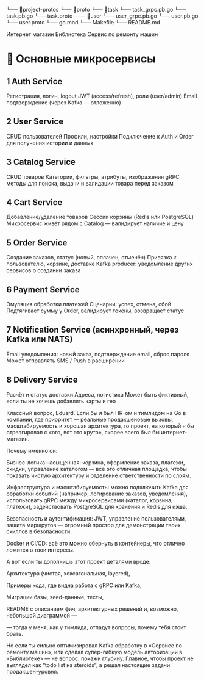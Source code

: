 └── 📁project-protos
    └── 📁proto
        └── 📁task
            └── task_grpc.pb.go
            └── task.pb.go
            └── task.proto
        └── 📁user
            └── user_grpc.pb.go
            └── user.pb.go
            └── user.proto
    └── go.mod
    └── Makefile
    └── README.md



Интернет магазин
Библиотека
Сервис по ремонту машин


<!--  -->

# 🧩 Основные микросервисы

## 1 Auth Service
Регистрация, логин, logout
JWT (access/refresh), роли (user/admin)
Email подтверждение (через Kafka — отложенно)

## 2 User Service
CRUD пользователей
Профили, настройки
Подключение к Auth и Order для получения истории и данных

## 3 Catalog Service
CRUD товаров
Категории, фильтры, атрибуты, изображения
gRPC методы для поиска, выдачи и валидации товара перед заказом

## 4 Cart Service
Добавление/удаление товаров
Сессии корзины (Redis или PostgreSQL)
Микросервис живёт рядом с Catalog — валидирует наличие и цену

## 5 Order Service
Создание заказов, статус (новый, оплачен, отменён)
Привязка к пользователю, корзине, доставке
Kafka producer: уведомление других сервисов о создании заказа

## 6 Payment Service
Эмуляция обработки платежей
Сценарии: успех, отмена, сбой
Подтягивает сумму у Order, валидирует токены, возвращает статус

## 7 Notification Service (асинхронный, через Kafka или NATS)
Email уведомления: новый заказ, подтверждение email, сброс пароля
Может отправлять SMS / Push в расширении

## 8 Delivery Service
Расчёт и статус доставки
Адреса, логистика
Может быть фиктивный, если ты не хочешь добавлять карты и гео

<!--  -->




















Классный вопрос, Eduard. Если бы я был HR-ом и тимлидом на Go в компании, где приоритет — реальные продакшеновые вызовы, масштабируемость и хорошая архитектура, то проект, на который я бы отреагировал с «ого, вот это круто», скорее всего был бы интернет-магазин.

Почему именно он:

Бизнес-логика насыщенная: корзина, оформление заказа, платежи, скидки, управление каталогом — всё это отличная площадка, чтобы показать чистую архитектуру и отделение ответственности по слоям.

Инфраструктура и масштабируемость: можно подключить Kafka для обработки событий (например, логирование заказов, уведомления), использовать gRPC между микросервисами (каталог, корзина, платежи), задействовать PostgreSQL для хранения и Redis для кэша.

Безопасность и аутентификация: JWT, управление пользователями, защита маршрутов — огромный простор для демонстрации твоих скиллов в безопасности.

Docker и CI/CD: всё это можно обернуть в контейнеры, что отлично ложится в твои интересы.

А вот если ты дополнишь этот проект деталями вроде:

Архитектура (чистая, хексагональная, layered),

Примеры кода, где видна работа с gRPC или Kafka,

Миграции базы, seed-данные, тесты,

README с описанием фич, архитектурных решений и, возможно, небольшой диаграммой —

— тогда у меня, как у тимлида, отпадут вопросы, почему тебя стоит брать.

Но если ты сильно оптимизировал Kafka обработку в «Сервисе по ремонту машин», или сделал супер-гибкую модель авторизации в «Библиотеке» — не вопрос, покажи глубину. Главное, чтобы проект не выглядел как “todo list на steroids”, а решал настоящие задачи продакшен-уровня.